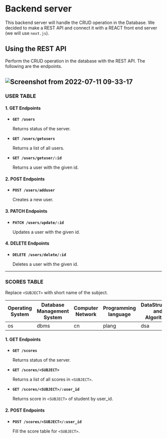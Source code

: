 # Backend server
This backend server will handle the CRUD operation in the Database. We decided to make a REST API and connect it with a REACT front end server (we will use `next.js`). 

## Using the REST API
Perform the CRUD operation in the database with the REST API. The following are the endpoints.

![Screenshot from 2022-07-11 09-33-17](https://user-images.githubusercontent.com/53405133/178186444-5b7ffd67-b080-4171-a9ba-0a71cc99d25f.png)
----------------------------------
### USER TABLE

#### 1. **GET** Endpoints
- **`GET /users`**

    Returns status of the server.

- **`GET /users/getusers`**

    Returns a list of all users.

- **`GET /users/getuser/:id`**

    Returns a user with the given id.

#### 2. **POST** Endpoints

- **`POST /users/adduser`**

    Creates a new user.

#### 3. **PATCH** Endpoints

- **`PATCH /users/update/:id`**

    Updates a user with the given id.

#### 4. **DELETE** Endpoints

- **`DELETE /users/delete/:id`**

    Deletes a user with the given id.

-----------------------------------
### SCORES TABLE

Replace `<SUBJECT>` with short name of the subject.

| Operating System  | Database Management System  | Computer Network  | Programming language  | DataStructure and Algorithim  |
|-------------------|-----------------------------|-------------------|-----------------------|-------------------------------|
|         os        |            dbms             |         cn        |         plang         |              dsa              |


#### 1. **GET** Endpoints
- **`GET /scores`**

    Returns status of the server.

- **`GET /scores/<SUBJECT>`**

    Returns a list of all scores in `<SUBJECT>`.

- **`GET /scores/<SUBJECT>/:user_id`**

    Returns score in `<SUBJECT>` of student by user_id.

#### 2. **POST** Endpoints

- **`POST /scores/<SUBJECT>/:user_id`**

    Fill the score table for `<SUBJECT>`.
